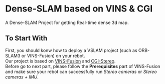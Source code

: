 # Dense-SLAM based on VINS & CGI
A Dense-SLAM Project for getting Real-time dense 3d map.<br>
## To Start With
First, you should konw how to deploy a VSLAM project (such as ORB-SLAM3 or VINS-Fusion) on your rebot.<br>
Our project is based on [VINS-Fusion](https://github.com/HKUST-Aerial-Robotics/VINS-Fusion) and [CGI-Stereo](https://github.com/gangweiX/CGI-Stereo).<br>
Before go to next part, please follow the **Prerequisites** part of VINS-Fusion and make sure your rebot can successfully run *Stereo cameras* or *Stereo cameras + IMU*.
##
